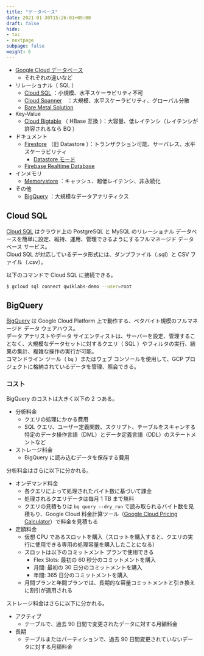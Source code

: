 ```yaml
---
title: "データベース"
date: 2021-01-30T15:26:01+09:00
draft: false
hide:
- toc
- nextpage
subpage: false
weight: 6
---
```


<!--more-->

- [Google Cloud データベース](https://cloud.google.com/products/databases)
    - それぞれの違いなど
- リレーショナル（ SQL ）
    - [Cloud SQL](https://cloud.google.com/sql/docs) ：小規模、水平スケーラビリティ不可
    - [Cloud Spanner](https://cloud.google.com/spanner/docs)　：大規模、水平スケーラビリティ、グローバル分散
    - [Bare Metal Solution](https://cloud.google.com/bare-metal/docs)
- Key-Value
    - [Cloud Bigtable](https://cloud.google.com/bigtable/docs) （ HBase 互換 ）：大容量、低レイテンシ（レイテンシが許容されるなら BQ ）
- ドキュメント
    - [Firestore](https://cloud.google.com/firestore/docs) （旧 Datastore ）：トランザクション可能、サーバレス、水平スケーラビリティ
        - [Datastore モード](https://cloud.google.com/datastore/docs?hl=ja)
    - [Firebase Realtime Database](https://firebase.google.com/products/realtime-database/)
- インメモリ
    - [Memorystore](https://cloud.google.com/memorystore/docs) ：キャッシュ、超低レイテンシ、非永続化
- その他
    - [BigQuery](https://cloud.google.com/bigquery/docs?hl=ja) ：大規模なデータアナリティクス

## Cloud SQL

[Cloud SQL](https://cloud.google.com/sql/docs) はクラウド上の PostgreSQL と MySQL のリレーショナル データベースを簡単に設定、維持、運用、管理できるようにするフルマネージド データベース サービス。  
Cloud SQL が対応しているデータ形式には、ダンプファイル（.sql）と CSV ファイル（.csv）。

以下のコマンドで Cloud SQL に接続できる。

```bash
$ gcloud sql connect qwiklabs-demo --user=root
```

## BigQuery

[BigQuery](https://cloud.google.com/bigquery/docs) は Google Cloud Platform 上で動作する、ペタバイト規模のフルマネージド データ ウェアハウス。  
データ アナリストやデータ サイエンティストは、サーバーを設定、管理することなく、大規模なデータセットに対するクエリ（ SQL ）やフィルタの実行、結果の集計、複雑な操作の実行が可能。  
コマンドライン ツール（ `bq` ）またはウェブ コンソールを使用して、GCP プロジェクトに格納されているデータを管理、照会できる。

### コスト

BigQuery のコストは大きく以下の 2 つある。

- 分析料金
    - クエリの処理にかかる費用
    - SQL クエリ、ユーザー定義関数、スクリプト、テーブルをスキャンする特定のデータ操作言語（DML）とデータ定義言語（DDL）のステートメントなど
- ストレージ料金
    - BigQuery に読み込むデータを保存する費用

分析料金はさらに以下に分かれる。

- オンデマンド料金
    - 各クエリによって処理されたバイト数に基づいて課金
    - 処理されるクエリデータは毎月 1 TB まで無料
    - クエリの見積もりは `bq query --dry_run` で読み取られるバイト数を見積もり、Google Cloud 料金計算ツール（[Google Cloud Pricing Calculator](https://cloud.google.com/products/calculator/)）で料金を見積もる
- 定額料金
    - 仮想 CPU であるスロットを購入（スロットを購入すると、クエリの実行に使用できる専用の処理容量を購入したことになる）
    - スロットは以下のコミットメント プランで使用できる
        - Flex Slots: 最初の 60 秒分のコミットメントを購入
        - 月間: 最初の 30 日分のコミットメントを購入
        - 年間: 365 日分のコミットメントを購入
    - 月間プランと年間プランでは、長期的な容量コミットメントと引き換えに割引が適用される

ストレージ料金はさらに以下に分かれる。

- アクティブ
    - テーブルで、過去 90 日間で変更されたデータに対する月額料金
- 長期
    - テーブルまたはパーティションで、過去 90 日間変更されていないデータに対する月額料金